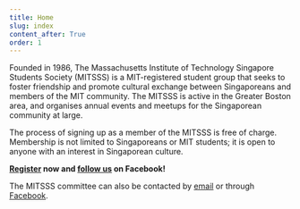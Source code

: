 ```yaml
---
title: Home
slug: index
content_after: True
order: 1
---
```


Founded in 1986, The Massachusetts Institute of Technology Singapore Students
Society (MITSSS) is a MIT-registered student group that seeks to foster
friendship and promote cultural exchange between Singaporeans and members of the
MIT community. The MITSSS is active in the Greater Boston area, and organises
annual events and meetups for the Singaporean community at large.

The process of signing up as a member of the MITSSS is free of
charge. Membership is not limited to Singaporeans or MIT students; it is open to
anyone with an interest in Singaporean culture.

**[Register](join.html) now
and [follow us](https://www.facebook.com/mitsingaporeans) on Facebook!**

The MITSSS committee can also be contacted by [email](mailto:mitsss-com@mit.edu)
or through [Facebook](https://www.facebook.com/mitsingaporeans).
